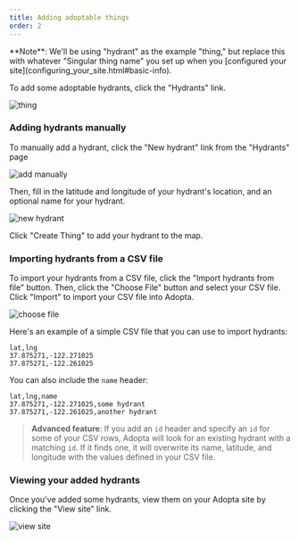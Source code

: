 ```yaml
---
title: Adding adoptable things
order: 2
---
```


<div class='alert'>
    **Note**: We'll be using "hydrant" as the example "thing," but replace this with whatever "Singular thing name" you set up when you [configured your site](configuring_your_site.html#basic-info).
</div>

To add some adoptable hydrants, click the "Hydrants" link.

![thing](../images/thing.png)

### Adding hydrants manually

To manually add a hydrant, click the "New hydrant" link from the "Hydrants" page

![add manually](../images/add_manually.png)

Then, fill in the latitude and longitude of your hydrant's location, and an optional name for your hydrant.

![new hydrant](../images/new_hydrant.png)

Click "Create Thing" to add your hydrant to the map.

### Importing hydrants from a CSV file

To import your hydrants from a CSV file, click the "Import hydrants from file" button. Then, click the "Choose File" button and select your CSV file. Click "Import" to import your CSV file into Adopta.

![choose file](../images/choose_file.png)

Here's an example of a simple CSV file that you can use to import hydrants:

    lat,lng
    37.875271,-122.271025
    37.875271,-122.261025

You can also include the `name` header:

    lat,lng,name
    37.875271,-122.271025,some hydrant
    37.875271,-122.261025,another hydrant

> **Advanced feature**: If you add an `id` header and specify an `id` for some of your CSV rows, Adopta will look for an existing hydrant with a matching `id`. If it finds one, it will overwrite its name, latitude, and longitude with the values defined in your CSV file.


### Viewing your added hydrants

Once you've added some hydrants, view them on your Adopta site by clicking the "View site" link.

![view site](../images/view_site.png)
